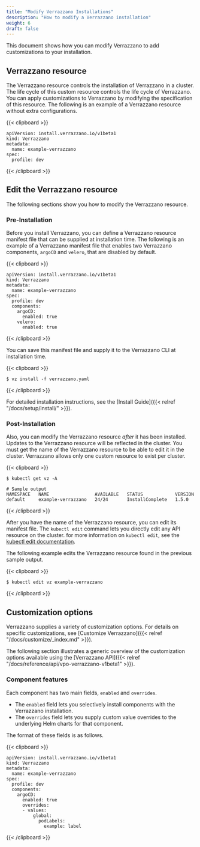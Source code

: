 ```yaml
---
title: "Modify Verrazzano Installations"
description: "How to modify a Verrazzano installation"
weight: 6
draft: false
---
```


This document shows how you can modify Verrazzano to add customizations to your installation.

## Verrazzano resource

The Verrazzano resource controls the installation of Verrazzano in a cluster.
The life cycle of this custom resource controls the life cycle of Verrazzano.
You can apply customizations to Verrazzano by modifying the specification of this resource.
The following is an example of a Verrazzano resource without extra configurations.

{{< clipboard >}}
<div class="highlight">

```
apiVersion: install.verrazzano.io/v1beta1
kind: Verrazzano
metadata:
  name: example-verrazzano
spec:
  profile: dev
```

</div>
{{< /clipboard >}}

## Edit the Verrazzano resource

The following sections show you how to modify the Verrazzano resource.

### Pre-Installation

Before you install Verrazzano, you can define a Verrazzano resource manifest file that can be supplied at installation time.
The following is an example of a Verrazzano manifest file that enables two Verrazzano components, `argoCD` and `velero`, that are disabled by default.

{{< clipboard >}}
<div class="highlight">

```
apiVersion: install.verrazzano.io/v1beta1
kind: Verrazzano
metadata:
  name: example-verrazzano
spec:
  profile: dev
  components:
    argoCD:
      enabled: true
    velero:
      enabled: true
```

</div>
{{< /clipboard >}}

You can save this manifest file and supply it to the Verrazzano CLI at installation time.

{{< clipboard >}}
<div class="highlight">

```
$ vz install -f verrazzano.yaml
```

</div>
{{< /clipboard >}}

For detailed installation instructions, see the [Install Guide]({{< relref "/docs/setup/install/" >}}).

### Post-Installation

Also, you can modify the Verrazzano resource _after_ it has been installed.
Updates to the Verrazzano resource will be reflected in the cluster.
You must get the name of the Verrazzano resource to be able to edit it in the cluster.
Verrazzano allows only one custom resource to exist per cluster.

{{< clipboard >}}
<div class="highlight">

```
$ kubectl get vz -A
```
```
# Sample output
NAMESPACE   NAME                 AVAILABLE   STATUS            VERSION
default     example-verrazzano   24/24       InstallComplete   1.5.0
```

</div>
{{< /clipboard >}}

After you have the name of the Verrazzano resource, you can edit its manifest file.
The `kubectl edit` command lets you directly edit any API resource on the cluster.
for more information on `kubectl edit`, see the [kubectl edit documentation](https://kubernetes.io/docs/reference/generated/kubectl/kubectl-commands#edit).

The following example edits the Verrazzano resource found in the previous sample output.

{{< clipboard >}}
<div class="highlight">

```
$ kubectl edit vz example-verrazzano
```

</div>
{{< /clipboard >}}

## Customization options

Verrazzano supplies a variety of customization options.
For details on specific customizations, see [Customize Verrazzano]({{< relref "/docs/customize/_index.md" >}}).

The following section illustrates a generic overview of the customization options available using the
[Verrazzano API]({{< relref "/docs/reference/api/vpo-verrazzano-v1beta1" >}}).

### Component features

Each component has two main fields, `enabled` and `overrides`.

- The `enabled` field lets you selectively install components with the Verrazzano installation.
- The `overrides` field lets you supply custom value overrides to the underlying Helm charts for that component.

The format of these fields is as follows.

{{< clipboard >}}
<div class="highlight">

```
apiVersion: install.verrazzano.io/v1beta1
kind: Verrazzano
metadata:
  name: example-verrazzano
spec:
  profile: dev
  components:
    argoCD:
      enabled: true
      overrides:
      - values:
          global:
            podLabels:
              example: label
```

</div>
{{< /clipboard >}}
